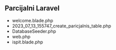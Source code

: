 ## Parcijalni Laravel


- welcome.blade.php
- 2023_07_13_155747_create_paricjalnis_table.php
- DatabaseSeeder.php
- web.php
- ispit.blade.php